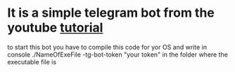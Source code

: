 <h1>It is a simple telegram bot from the youtube <a href = "https://youtu.be/PnOrFYtZJUI"> tutorial </a></h1>

to start this bot you have to compile this code for yor OS and write in console ./NameOfExeFile -tg-bot-token "your token" in the folder where the executable file is
